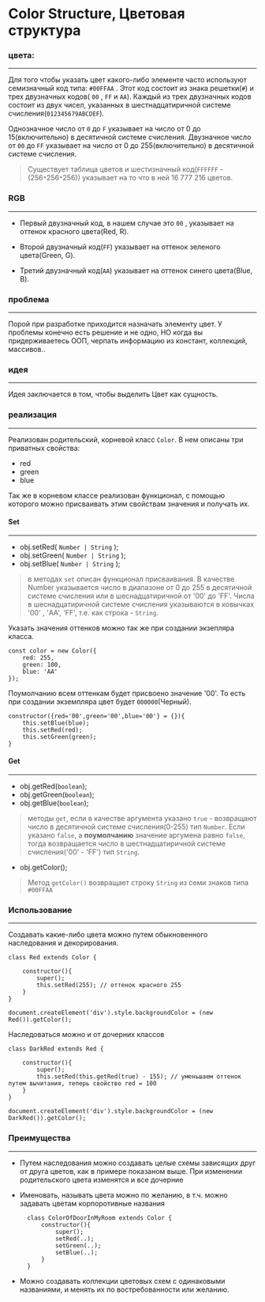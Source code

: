 # Color Structure, Цветовая структура
### цвета:
___
Для того чтобы указать цвет какого-либо элементе часто используют семизначный код типа: `#00FFAA` . 
Этот код состоит из знака решетки(`#`) и трех двузначных кодов( `00` , `FF` и `AA`). Каждый из трех двузначных кодов состоит из двух чисел, указанных в шестнадцатиричной системе счисления(`012345679ABCDEF`). 

Однозначное число от `0` до `F` указывает на число от 0 до 15(включительно) в десятичной системе счисления. Двузначное число от `00` до `FF` указывает на число от 0 до 255(включительно) в десятичной системе счисления.

> Существует таблица цветов и шестизначный код(`FFFFFF` - (256`*`256`*`256)) указывает на то что в ней 16 777 216 цветов.

### RGB
___
- Первый двузначный код, в нашем случае это  `00` , указывает на оттенок красного цвета(Red, R).

- Второй двузначный код(`FF`) указывает на оттенок зеленого цвета(Green, G).

- Третий двузначный код(`AA`) указывает на оттенок синего цвета(Blue, B).
 
### проблема
___
Порой при разработке приходится назначать элементу цвет. У проблемы конечно есть решение и не одно, НО когда вы придерживаетесь ООП, черпать информацию из констант, коллекций, массивов..

### идея
___ 

Идея заключается в том, чтобы выделить Цвет как сущность.

### реализация
___
Реализован родительский, корневой класс `Color`. В нем описаны три приватных свойства:

- red
- green
- blue

Так же в корневом классе реализован функционал, с помощью которого можно присваивать этим свойствам значения и получать их. 

#### Set
___

- obj.setRed( `Number | String` );
- obj.setGreen( `Number | String` );
- obj.setBlue( `Number | String` );

> в методах `set` описан функционал присваивания. В качестве Number указывается число в диапазоне от 0 до 255 в десятичной системе счисления или в шеснадцатиричной от '00' до 'FF'. Числа в шеснадцатиричной системе счисления указываются в ковычках '00' , 'AA', 'FF', т.е. как строка - `String`.

Указать значения оттенков можно так же при создании экзепляра класса. 

    const color = new Color({
        red: 255,
        green: 100,
        blue: 'AA'
    });

Поумолчанию всем оттенкам будет присвоено значение '00'. То есть при создании экземпляра цвет будет `000000`(Черный).

    constructor({red='00',green='00',blue='00'} = {}){
        this.setBlue(blue);
        this.setRed(red);
        this.setGreen(green);
    }

#### Get
___
- obj.getRed(`boolean`);
- obj.getGreen(`boolean`);
- obj.getBlue(`boolean`);

> методы `get`, если в качестве аргумента указано `true` - возвращают число в десятичной системе счисления(0-255) тип `Number`. Если указано `false`, а __поумолчанию__ значение аргумена равно `false`, тогда возвращается число в шестнадцатиричной системе счисления('00' - 'FF') тип `String`.

- obj.getColor();
> Метод `getColor()` возвращает строку `String` из семи знаков типа `#00FFAA`



### Использование
___

Создавать какие-либо цвета можно путем обыкновенного наследования и декорирования.

    class Red extends Color {

        constructor(){
            super();
            this.setRed(255); // оттенок красного 255
        }
    }

    document.createElement('div').style.backgroundColor = (new Red()).getColor();
    


Наследоваться можно и от дочерних классов

    class DarkRed extends Red {

        constructor(){
            super();
            this.setRed(this.getRed(true) - 155); // уменьшаем оттенок путем вычитания, теперь свойство red = 100
        }
    }

    document.createElement('div').style.backgroundColor = (new DarkRed()).getColor();


### Преимущества
___
- Путем наследования можно создавать целые схемы зависящих друг от друга цветов, как в примере показаном выше. При изменении родительского цвета изменятся и все дочерние

- Именовать, называть цвета можно по желанию, в т.ч. можно задавать цветам корпоротивные названия

        class ColorOfDoorInMyRoom extends Color {
            constructor(){
                super();
                setRed(..);
                setGreen(..);
                setBlue(..);
            }
        }

- Можно создавать коллекции цветовых схем c одинаковыми названиями, и менять их по востребованности или желанию.


